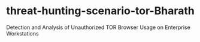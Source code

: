# threat-hunting-scenario-tor-Bharath
Detection and Analysis of Unauthorized TOR Browser Usage on Enterprise Workstations
